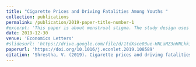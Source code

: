 ```yaml
---
title: "Cigarette Prices and Driving Fatalities Among Youths "
collection: publications
permalink: /publication/2019-paper-title-number-1
#excerpt: 'This paper is about menstrual stigma. The study design uses RCT in Nepal.'
date: 2019-12-30
venue: 'Economics Letters'
#slidesurl: 'https://drive.google.com/file/d/1tdXsce03ue-HNLaMZ3nHNLkkiFuj95r5/view'
paperurl: 'https://doi.org/10.1016/j.econlet.2019.108589'
citation: 'Shrestha, V. (2019). Cigarette prices and driving fatalities among youths. Economics letters, 184, 108589.'
---
```

